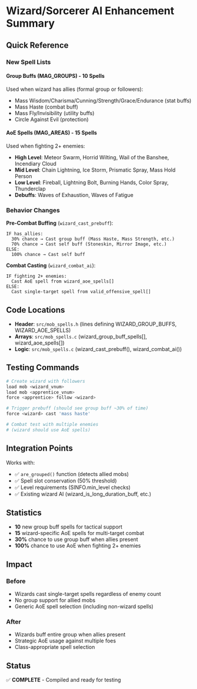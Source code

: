 # Wizard/Sorcerer AI Enhancement Summary

## Quick Reference

### New Spell Lists

#### Group Buffs (MAG_GROUPS) - 10 Spells
Used when wizard has allies (formal group or followers):
- Mass Wisdom/Charisma/Cunning/Strength/Grace/Endurance (stat buffs)
- Mass Haste (combat buff)
- Mass Fly/Invisibility (utility buffs)
- Circle Against Evil (protection)

#### AoE Spells (MAG_AREAS) - 15 Spells
Used when fighting 2+ enemies:
- **High Level**: Meteor Swarm, Horrid Wilting, Wail of the Banshee, Incendiary Cloud
- **Mid Level**: Chain Lightning, Ice Storm, Prismatic Spray, Mass Hold Person
- **Low Level**: Fireball, Lightning Bolt, Burning Hands, Color Spray, Thunderclap
- **Debuffs**: Waves of Exhaustion, Waves of Fatigue

### Behavior Changes

**Pre-Combat Buffing** (`wizard_cast_prebuff`):
```
IF has_allies:
  30% chance → Cast group buff (Mass Haste, Mass Strength, etc.)
  70% chance → Cast self buff (Stoneskin, Mirror Image, etc.)
ELSE:
  100% chance → Cast self buff
```

**Combat Casting** (`wizard_combat_ai`):
```
IF fighting 2+ enemies:
  Cast AoE spell from wizard_aoe_spells[]
ELSE:
  Cast single-target spell from valid_offensive_spell[]
```

## Code Locations

- **Header**: `src/mob_spells.h` (lines defining WIZARD_GROUP_BUFFS, WIZARD_AOE_SPELLS)
- **Arrays**: `src/mob_spells.c` (wizard_group_buff_spells[], wizard_aoe_spells[])
- **Logic**: `src/mob_spells.c` (wizard_cast_prebuff(), wizard_combat_ai())

## Testing Commands

```bash
# Create wizard with followers
load mob <wizard_vnum>
load mob <apprentice_vnum>
force <apprentice> follow <wizard>

# Trigger prebuff (should see group buff ~30% of time)
force <wizard> cast 'mass haste'

# Combat test with multiple enemies
# (wizard should use AoE spells)
```

## Integration Points

Works with:
- ✅ `are_grouped()` function (detects allied mobs)
- ✅ Spell slot conservation (50% threshold)
- ✅ Level requirements (SINFO.min_level checks)
- ✅ Existing wizard AI (wizard_is_long_duration_buff, etc.)

## Statistics

- **10** new group buff spells for tactical support
- **15** wizard-specific AoE spells for multi-target combat
- **30%** chance to use group buff when allies present
- **100%** chance to use AoE when fighting 2+ enemies

## Impact

### Before
- Wizards cast single-target spells regardless of enemy count
- No group support for allied mobs
- Generic AoE spell selection (including non-wizard spells)

### After
- Wizards buff entire group when allies present
- Strategic AoE usage against multiple foes
- Class-appropriate spell selection

## Status
✅ **COMPLETE** - Compiled and ready for testing
